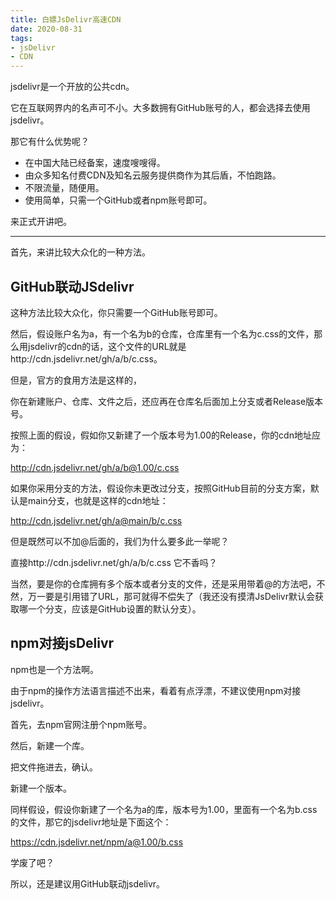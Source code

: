```yaml
---
title: 白嫖JsDelivr高速CDN
date: 2020-08-31
tags: 
- jsDelivr
- CDN
---
```


jsdelivr是一个开放的公共cdn。

它在互联网界内的名声可不小。大多数拥有GitHub账号的人，都会选择去使用jsdelivr。

那它有什么优势呢？

- 在中国大陆已经备案，速度嗖嗖得。
- 由众多知名付费CDN及知名云服务提供商作为其后盾，不怕跑路。
- 不限流量，随便用。
- 使用简单，只需一个GitHub或者npm账号即可。

来正式开讲吧。

---

首先，来讲比较大众化的一种方法。

## GitHub联动JSdelivr

这种方法比较大众化，你只需要一个GitHub账号即可。

然后，假设账户名为a，有一个名为b的仓库，仓库里有一个名为c.css的文件，那么用jsdelivr的cdn的话，这个文件的URL就是http://cdn.jsdelivr.net/gh/a/b/c.css。

但是，官方的食用方法是这样的，

你在新建账户、仓库、文件之后，还应再在仓库名后面加上分支或者Release版本号。

按照上面的假设，假如你又新建了一个版本号为1.00的Release，你的cdn地址应为：

http://cdn.jsdelivr.net/gh/a/b@1.00/c.css

如果你采用分支的方法，假设你未更改过分支，按照GitHub目前的分支方案，默认是main分支，也就是这样的cdn地址：

http://cdn.jsdelivr.net/gh/a@main/b/c.css

但是既然可以不加@后面的，我们为什么要多此一举呢？

直接http://cdn.jsdelivr.net/gh/a/b/c.css 它不香吗？

当然，要是你的仓库拥有多个版本或者分支的文件，还是采用带着@的方法吧，不然，万一要是引用错了URL，那可就得不偿失了（我还没有摸清JsDelivr默认会获取哪一个分支，应该是GitHub设置的默认分支）。

## npm对接jsDelivr

npm也是一个方法啊。

由于npm的操作方法语言描述不出来，看着有点浮漂，不建议使用npm对接jsdelivr。

首先，去npm官网注册个npm账号。

然后，新建一个库。

把文件拖进去，确认。

新建一个版本。

同样假设，假设你新建了一个名为a的库，版本号为1.00，里面有一个名为b.css的文件，那它的jsdelivr地址是下面这个：

https://cdn.jsdelivr.net/npm/a@1.00/b.css

学废了吧？

所以，还是建议用GitHub联动jsdelivr。
